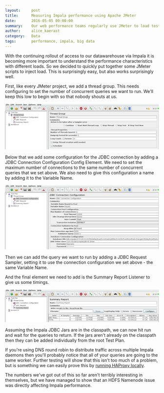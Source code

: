```yaml
---
layout:     post
title:      Measuring Impala performance using Apache JMeter
date:       2016-05-05 09:00:00
summary:    Our web performance teams regularly use JMeter to load test our websites to identify performance of the various components involved, but it turns out you can actually use it to directly test the performance of a Hadoop datawarehouse.
author:     alice_kaerast
category:   Data
tags:       performance, impala, big data
---
```


With the continuing rollout of access to our datawarehouse via Impala it is becoming more important to understand the performance characteristics with different loads.  So we decided to quickly put together some JMeter scripts to inject load.  This is surprisingly easy, but also works surprisingly well.
 
First, like every JMeter project, we add a thread group.  This needs configuring to set the number of concurrent queries we want to run.  We'll keep this low to begin with so that nobody shouts at us.
 
![Thread Group](/images/thread_group.png)

Below that we add some configuration for the JDBC connection by adding a JDBC Connection Configuration Config Element.  We need to set the maximum number of connections to the same number of concurrent queries that we set above.  We also need to give this configuration a name by adding it to the Variable Name.

![JDBC Connection Configuration](/images/jdbc_configuration.png)

Then we can add the query we want to run by adding a JDBC Request Sampler, setting it to use the connection configuration we set above - the same Variable Name.

And the final element we need to add is the Summary Report Listener to give us some timings.

![Summary Report](/images/summary_report.png)

Assuming the Impala JDBC Jars are in the classpath, we can now hit run and wait for the queries to return.  If the jars aren't already on the classpath then they can be added individually from the root Test Plan.

If you're using DNS round robin to distribute traffic across multiple Impala daemons then you'll probably notice that all of your queries are going to the same worker.  Further testing will show that this isn't too much of a problem, but is something we can easily prove this by [running HAProxy locally](https://www.cloudera.com/documentation/enterprise/5-2-x/topics/impala_proxy.html).

The numbers we've got out of this so far aren't terribly interesting in themselves, but we have managed to show that an HDFS Namenode issue was directly affecting Impala performance.